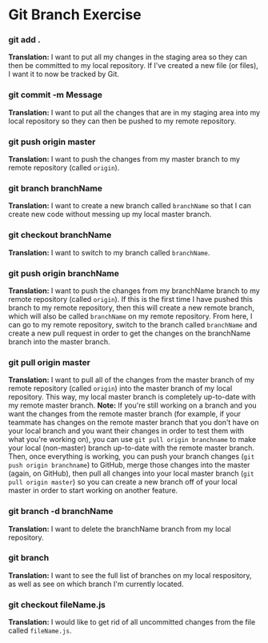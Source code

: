 # Git Branch Exercise

### git add .
**Translation:** I want to put all my changes in the staging area so they can then be committed to my local repository. If I've created a new file (or files), I want it to now be tracked by Git.

### git commit -m Message
**Translation:** I want to put all the changes that are in my staging area into my local repository so they can then be pushed to my remote repository.

### git push origin master
**Translation:** I want to push the changes from my master branch to my remote repository (called `origin`).

### git branch branchName
**Translation:** I want to create a new branch called `branchName` so that I can create new code without messing up my local master branch.

### git checkout branchName
**Translation:** I want to switch to my branch called `branchName`.

### git push origin branchName
**Translation:** I want to push the changes from my branchName branch to my remote repository (called `origin`). If this is the first time I have pushed this branch to my remote repository, then this will create a new remote branch, which will also be called `branchName` on my remote repository. From here, I can go to my remote repository, switch to the branch called `branchName` and create a new pull request in order to get the changes on the branchName branch into the master branch.

### git pull origin master
**Translation:** I want to pull all of the changes from the master branch of my remote repository (called `origin`) into the master branch of my local repository. This way, my local master branch is completely up-to-date with my remote master branch.
**Note:** If you're still working on a branch and you want the changes from the remote master branch (for example, if your teammate has changes on the remote master branch that you don't have on your local branch and you want their changes in order to test them with what you're working on), you can use `git pull origin branchname` to make your local (non-master) branch up-to-date with the remote master branch. Then, once everything is working, you can push your branch changes (`git push origin branchname`) to GitHub, merge those changes into the master (again, on GitHub), then pull all changes into your local master branch (`git pull origin master`) so you can create a new branch off of your local master in order to start working on another feature.

### git branch -d branchName
**Translation:** I want to delete the branchName branch from my local repository.

### git branch
**Translation:** I want to see the full list of branches on my local respository, as well as see on which branch I'm currently located.

### git checkout fileName.js
**Translation:** I would like to get rid of all uncommitted changes from the file called `fileName.js`.